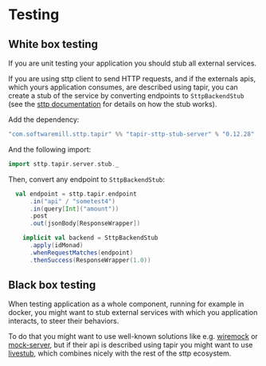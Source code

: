 # Testing

## White box testing

If you are unit testing your application you should stub all external services.

If you are using sttp client to send HTTP requests, and if the externals apis, 
which yours application consumes, are described using tapir, you can create a stub of the service by converting 
endpoints to `SttpBackendStub` (see the [sttp documentation](https://sttp.softwaremill.com/en/latest/testing.html) for 
details on how the stub works).

Add the dependency:

```scala
"com.softwaremill.sttp.tapir" %% "tapir-sttp-stub-server" % "0.12.28"
```

And the following import:

```scala
import sttp.tapir.server.stub._
``` 

Then, convert any endpoint to `SttpBackendStub`:

```scala
  val endpoint = sttp.tapir.endpoint
      .in("api" / "sometest4")
      .in(query[Int]("amount"))
      .post
      .out(jsonBody[ResponseWrapper])

    implicit val backend = SttpBackendStub
      .apply(idMonad)
      .whenRequestMatches(endpoint)
      .thenSuccess(ResponseWrapper(1.0))
```

## Black box testing

When testing application as a whole component, running for example in docker, you might want to stub external services
with which you application interacts, to steer their behaviors. 

To do that you might want to use well-known solutions like e.g. [wiremock](http://wiremock.org/) or [mock-server](https://www.mock-server.com/), 
but if their api is described using tapir you might want to use [livestub](https://github.com/softwaremill/livestub), which combines nicely with the rest of the sttp ecosystem.

